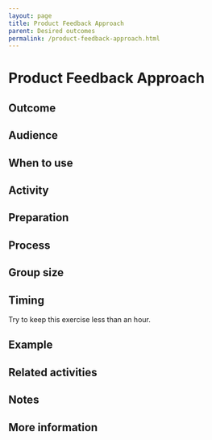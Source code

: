 ```yaml
---
layout: page
title: Product Feedback Approach
parent: Desired outcomes
permalink: /product-feedback-approach.html
---
```


# Product Feedback Approach

## Outcome

## Audience

## When to use

## Activity

## Preparation

## Process

## Group size

## Timing

Try to keep this exercise less than an hour.

## Example

## Related activities

## Notes

## More information

